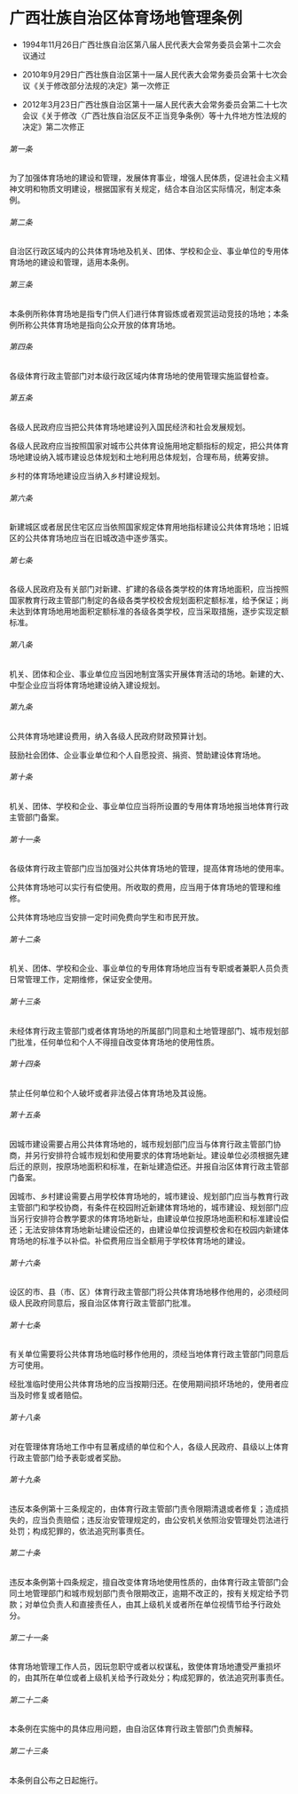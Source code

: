 # 广西壮族自治区体育场地管理条例

- 1994年11月26日广西壮族自治区第八届人民代表大会常务委员会第十二次会议通过

- 2010年9月29日广西壮族自治区第十一届人民代表大会常务委员会第十七次会议《关于修改部分法规的决定》第一次修正

- 2012年3月23日广西壮族自治区第十一届人民代表大会常务委员会第二十七次会议《关于修改〈广西壮族自治区反不正当竞争条例〉等十九件地方性法规的决定》第二次修正

<!-- INFO END -->

###### 第一条

为了加强体育场地的建设和管理，发展体育事业，增强人民体质，促进社会主义精神文明和物质文明建设，根据国家有关规定，结合本自治区实际情况，制定本条例。

###### 第二条

自治区行政区域内的公共体育场地及机关、团体、学校和企业、事业单位的专用体育场地的建设和管理，适用本条例。

###### 第三条

本条例所称体育场地是指专门供人们进行体育锻炼或者观赏运动竞技的场地；本条例所称公共体育场地是指向公众开放的体育场地。

###### 第四条

各级体育行政主管部门对本级行政区域内体育场地的使用管理实施监督检查。

###### 第五条

各级人民政府应当把公共体育场地建设列入国民经济和社会发展规划。

各级人民政府应当按照国家对城市公共体育设施用地定额指标的规定，把公共体育场地建设纳入城市建设总体规划和土地利用总体规划，合理布局，统筹安排。

乡村的体育场地建设应当纳入乡村建设规划。

###### 第六条

新建城区或者居民住宅区应当依照国家规定体育用地指标建设公共体育场地；旧城区的公共体育场地应当在旧城改造中逐步落实。

###### 第七条

各级人民政府及有关部门对新建、扩建的各级各类学校的体育场地面积，应当按照国家教育行政主管部门制定的各级各类学校校舍规划面积定额标准，给予保证；尚未达到体育场地用地面积定额标准的各级各类学校，应当采取措施，逐步实现定额标准。

###### 第八条

机关、团体和企业、事业单位应当因地制宜落实开展体育活动的场地。新建的大、中型企业应当将体育场地建设纳入建设规划。

###### 第九条

公共体育场地建设费用，纳入各级人民政府财政预算计划。

鼓励社会团体、企业事业单位和个人自愿投资、捐资、赞助建设体育场地。

###### 第十条

机关、团体、学校和企业、事业单位应当将所设置的专用体育场地报当地体育行政主管部门备案。

###### 第十一条

各级体育行政主管部门应当加强对公共体育场地的管理，提高体育场地的使用率。

公共体育场地可以实行有偿使用。所收取的费用，应当用于体育场地的管理和维修。

公共体育场地应当安排一定时间免费向学生和市民开放。

###### 第十二条

机关、团体、学校和企业、事业单位的专用体育场地应当有专职或者兼职人员负责日常管理工作，定期维修，保证安全使用。

###### 第十三条

未经体育行政主管部门或者体育场地的所属部门同意和土地管理部门、城市规划部门批准，任何单位和个人不得擅自改变体育场地的使用性质。

###### 第十四条

禁止任何单位和个人破坏或者非法侵占体育场地及其设施。

###### 第十五条

因城市建设需要占用公共体育场地的，城市规划部门应当与体育行政主管部门协商，并另行安排符合城市规划和使用要求的体育场地新址。建设单位必须根据先建后迁的原则，按原场地面积和标准，在新址建造偿还。并报自治区体育行政主管部门备案。

因城市、乡村建设需要占用学校体育场地的，城市建设、规划部门应当与教育行政主管部门和学校协商，有条件在校园附近新建体育场地的，城市建设、规划部门应当另行安排符合教学要求的体育场地新址，由建设单位按原场地面积和标准建设偿还；无法安排体育场地新址建设偿还的，由建设单位按调整校舍和在校园内新建体育场地的标准予以补偿。补偿费用应当全额用于学校体育场地的建设。

###### 第十六条

设区的市、县（市、区）体育行政主管部门将公共体育场地移作他用的，必须经同级人民政府同意后，报自治区体育行政主管部门批准。

###### 第十七条

有关单位需要将公共体育场地临时移作他用的，须经当地体育行政主管部门同意后方可使用。

经批准临时使用公共体育场地的应当按期归还。在使用期间损坏场地的，使用者应当及时修复或者赔偿。

###### 第十八条

对在管理体育场地工作中有显著成绩的单位和个人，各级人民政府、县级以上体育行政主管部门给予表彰或者奖励。

###### 第十九条

违反本条例第十三条规定的，由体育行政主管部门责令限期清退或者修复；造成损失的，应当负责赔偿；违反治安管理规定的，由公安机关依照治安管理处罚法进行处罚；构成犯罪的，依法追究刑事责任。

###### 第二十条

违反本条例第十四条规定，擅自改变体育场地使用性质的，由体育行政主管部门会同土地管理部门和城市规划部门责令限期改正，逾期不改正的，按有关规定给予罚款；对单位负责人和直接责任人，由其上级机关或者所在单位视情节给予行政处分。

###### 第二十一条

体育场地管理工作人员，因玩忽职守或者以权谋私，致使体育场地遭受严重损坏的，由其所在单位或者上级机关给予行政处分；构成犯罪的，依法追究刑事责任。

###### 第二十二条

本条例在实施中的具体应用问题，由自治区体育行政主管部门负责解释。

###### 第二十三条

本条例自公布之日起施行。

